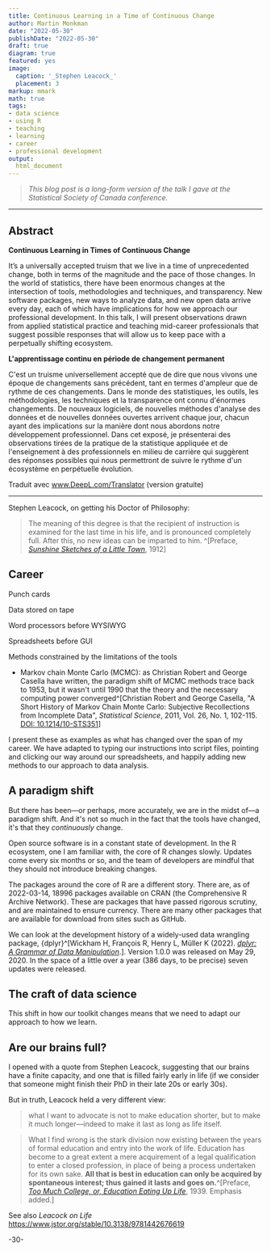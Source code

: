 ```yaml
---
title: Continuous Learning in a Time of Continuous Change
author: Martin Monkman
date: "2022-05-30"
publishDate: "2022-05-30"
draft: true
diagram: true
featured: yes
image:
  caption: '_Stephen Leacock_'
  placement: 3
markup: mmark
math: true
tags:
- data science
- using R
- teaching
- learning
- career
- professional development
output:
  html_document
---
```




<!--
Copyright 2022 Martin Monkman

This work is licensed under the Creative Commons Attribution 4.0 International License.
To view a copy of this license, visit http://creativecommons.org/licenses/by/4.0/.
-->


>_This blog post is a long-form version of the talk I gave at the Statistical Society of Canada conference._



***

## Abstract


**Continuous Learning in Times of Continuous Change**

It’s a universally accepted truism that we live in a time of unprecedented change, both in terms of the magnitude and the pace of those changes. In the world of statistics, there have been enormous changes at the intersection of tools, methodologies and techniques, and transparency. New software packages, new ways to analyze data, and new open data arrive every day, each of which have implications for how we approach our professional development. In this talk, I will present observations drawn from applied statistical practice and teaching mid-career professionals that suggest possible responses that will allow us to keep pace with a perpetually shifting ecosystem.


**L'apprentissage continu en période de changement permanent**

C'est un truisme universellement accepté que de dire que nous vivons une époque de changements sans précédent, tant en termes d'ampleur que de rythme de ces changements. Dans le monde des statistiques, les outils, les méthodologies, les techniques et la transparence ont connu d'énormes changements. De nouveaux logiciels, de nouvelles méthodes d'analyse des données et de nouvelles données ouvertes arrivent chaque jour, chacun ayant des implications sur la manière dont nous abordons notre développement professionnel. Dans cet exposé, je présenterai des observations tirées de la pratique de la statistique appliquée et de l'enseignement à des professionnels en milieu de carrière qui suggèrent des réponses possibles qui nous permettront de suivre le rythme d'un écosystème en perpétuelle évolution.


Traduit avec www.DeepL.com/Translator (version gratuite)



***


Stephen Leacock, on getting his Doctor of Philosophy:

>The meaning of this degree is that the
recipient of instruction is examined for the last time in his life, and
is pronounced completely full. After this, no new ideas can be imparted
to him. ^[Preface, [_Sunshine Sketches of a Little Town_](https://onlinebooks.library.upenn.edu/webbin/gutbook/lookup?num=3533), 1912] 



## Career

Punch cards

Data stored on tape

Word processors before WYSIWYG

Spreadsheets before GUI

Methods constrained by the limitations of the tools

* Markov chain Monte Carlo (MCMC): as Christian Robert and George Casella have written, the paradigm shift of MCMC methods trace back to 1953, but it wasn't until 1990 that the theory and the necessary computing power converged^[Christian Robert and George Casella, "A Short History of Markov Chain Monte Carlo: Subjective Recollections from Incomplete Data", _Statistical Science_, 2011, Vol. 26, No. 1, 102-115. [DOI: 10.1214/10-STS351](https://projecteuclid.org/journals/statistical-science/volume-26/issue-1/A-Short-History-of-Markov-Chain-Monte-Carlo--Subjective/10.1214/10-STS351.full)]


I present these as examples as what has changed over the span of my career. We have adapted to typing our instructions into script files, pointing and clicking our way around our spreadsheets, and happily adding new methods to our approach to data analysis.

## A paradigm shift

But there has been—or perhaps, more accurately, we are in the midst of—a paradigm shift. And it's not so much in the fact that the tools have changed, it's that they _continuously_ change.

Open source software is in a constant state of development. In the R ecosystem, one I am familiar with, the core of R changes slowly. Updates come every six months or so, and the team of developers are mindful that they should not introduce breaking changes.

The packages around the core of R are a different story. There are, as of 2022-03-14, 18996 packages available on CRAN (the Comprehensive R Archive Network). These are packages that have passed rigorous scrutiny, and are maintained to ensure currency. There are many other packages that are available for download from sites such as GitHub.

We can look at the development history of a widely-used data wrangling package, {dplyr}^[Wickham H, François R, Henry L, Müller K (2022). [_dplyr: A Grammar of Data Manipulation_](https://dplyr.tidyverse.org).]. Version 1.0.0 was released on May 29, 2020. In the space of a little over a year (386 days, to be precise) seven updates were released. 


## The craft of data science

This shift in how our toolkit changes means that we need to adapt our approach to how we learn.




## Are our brains full?

I opened with a quote from Stephen Leacock, suggesting that our brains have a finite capacity, and one that is filled fairly early in life (if we consider that someone might finish their PhD in their late 20s or early 30s). 

But in truth, Leacock held a very different view:

>what I want to advocate is not to make education shorter, but to make it much longer—indeed to make it last as long as life itself.

>What I find wrong is the stark division now existing between the years of formal education and entry into the work of life. Education has become to a great extent a mere acquirement of a legal qualification to enter a closed profession, in place of being a process undertaken for its own sake. **All that is best in education can only be acquired by spontaneous interest; thus gained it lasts and goes on.**^[Preface, [_Too Much College, or, Education Eating Up Life_](https://gutenberg.ca/ebooks/leacock-toomuchcollege/leacock-toomuchcollege-00-h.html), 1939. Emphasis added.]

See also _Leacock on Life_ https://www.jstor.org/stable/10.3138/9781442676619




-30-
